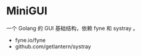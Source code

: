 # MiniGUI

一个 Golang 的 GUI 基础结构，依赖 fyne 和 systray 。

- fyne.io/fyne
- github.com/getlantern/systray

